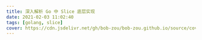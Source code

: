 ```yaml
---
title: 深入解析 Go 中 Slice 底层实现
date: 2021-02-03 11:02:40
tags: [golang, slice]
cover: https://cdn.jsdelivr.net/gh/bob-zou/bob-zou.github.io/source/covers/go-slice.png
---
```

